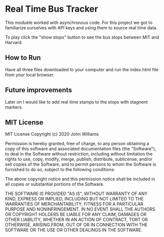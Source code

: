 # Real Time Bus Tracker
This moduele worked with asynchronous code. For this project we got to familiarize ourselves with API keys and using them to source real time data.

To play click the "show stops" button to see the bus stops between MIT and Harvard.

## How to Run
Have all three files downloaded to your computer and run the index.html file from your local browser.

## Future improvements
Later on I would like to add real time stamps to the stops with stagnent markers.

## MIT License 
MIT License
Copyright (c) 2020 John Williams

Permission is hereby granted, free of charge, to any person obtaining a copy of this software and associated documentation files (the "Software"),
to deal in the Software without restriction, including without limitation the rights to use, copy, modify, merge, publish, distribute, sublicense,
and/or sell copies of the Software, and to permit persons to whom the Software is furnished to do so, subject to the following conditions:

The above copyright notice and this permission notice shall be included in all copies or substantial portions of the Software.

THE SOFTWARE IS PROVIDED "AS IS", WITHOUT WARRANTY OF ANY KIND, EXPRESS OR IMPLIED, INCLUDING BUT NOT LIMITED TO THE WARRANTIES OF MERCHANTABILITY, 
FITNESS FOR A PARTICULAR PURPOSE AND NONINFRINGEMENT. IN NO EVENT SHALL THE AUTHORS OR COPYRIGHT HOLDERS BE LIABLE FOR ANY CLAIM, DAMAGES OR OTHER LIABILITY, 
WHETHER IN AN ACTION OF CONTRACT, TORT OR OTHERWISE, ARISING FROM, OUT OF OR IN CONNECTION WITH THE SOFTWARE OR THE USE OR OTHER DEALINGS IN THE SOFTWARE.
